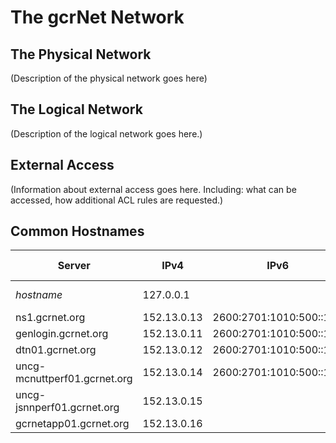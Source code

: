 # The gcrNet Network

## The Physical Network

(Description of the physical network goes here)

## The Logical Network

(Description of the logical network goes here.)

## External Access

(Information about external access goes here. Including: what can be accessed, how additional ACL rules are requested.)

## Common Hostnames

| Server | IPv4 | IPv6 | Accessible From | Description |
| ------ | ---- | ---- | --------------- | ----------- |
| *hostname* | 127.0.0.1 | | Internal | What does it do? |
| ns1.gcrnet.org | 152.13.0.13 | 2600:2701:1010:500::100
| genlogin.gcrnet.org | 152.13.0.11 | 2600:2701:1010:500::110
| dtn01.gcrnet.org | 152.13.0.12 | 2600:2701:1010:500::111
| uncg-mcnuttperf01.gcrnet.org | 152.13.0.14 | 2600:2701:1010:500::112
| uncg-jsnnperf01.gcrnet.org | 152.13.0.15 | 
| gcrnetapp01.gcrnet.org | 152.13.0.16 |

